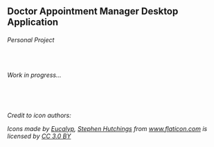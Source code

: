 ## Doctor Appointment Manager Desktop Application
###### Personal Project
&nbsp;&nbsp;&nbsp;

_Work in progress..._

&nbsp;&nbsp;&nbsp;

&nbsp;&nbsp;&nbsp;

_Credit to icon authors:_

_Icons made by <a href="https://www.flaticon.com/authors/eucalyp" title="Eucalyp">Eucalyp</a>, <a href="https://www.flaticon.com/authors/stephen-hutchings" title="Stephen Hutchings">Stephen Hutchings</a> from <a href="https://www.flaticon.com/" 			    title="Flaticon">www.flaticon.com</a> is licensed by <a href="http://creativecommons.org/licenses/by/3.0/" title="Creative Commons BY 3.0" target="_blank">CC 3.0 BY</a>_